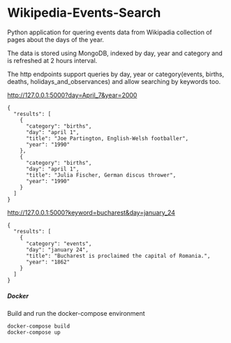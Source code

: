 # Wikipedia-Events-Search

Python application for quering events data from Wikipadia collection of pages about the days of the year.

The data is stored using MongoDB, indexed by day, year and category and is refreshed at 2 hours interval.



The http endpoints support queries by day, year or category(events, births, deaths, holidays_and_observances) and
allow searching by keywords too.

http://127.0.0.1:5000?day=April_7&year=2000
```
{
  "results": [
    {
      "category": "births",
      "day": "april 1",
      "title": "Joe Partington, English-Welsh footballer",
      "year": "1990"
    },
    {
      "category": "births",
      "day": "april 1",
      "title": "Julia Fischer, German discus thrower",
      "year": "1990"
    }
  ]
}
```
http://127.0.0.1:5000?keyword=bucharest&day=january_24
```
{
  "results": [
    {
      "category": "events",
      "day": "january 24",
      "title": "Bucharest is proclaimed the capital of Romania.",
      "year": "1862"
    }
  ]
}
```

##### Docker
Build and run the docker-compose environment
```
docker-compose build
docker-compose up
```
